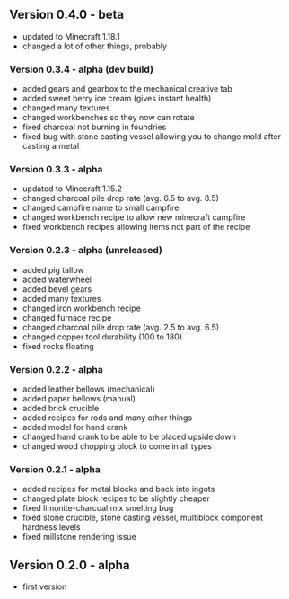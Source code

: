 ## Version 0.4.0 - beta
- updated to Minecraft 1.18.1
- changed a lot of other things, probably
### Version 0.3.4 - alpha (dev build)
- added gears and gearbox to the mechanical creative tab
- added sweet berry ice cream (gives instant health)
- changed many textures
- changed workbenches so they now can rotate
- fixed charcoal not burning in foundries
- fixed bug with stone casting vessel allowing you to change mold after casting a metal
### Version 0.3.3 - alpha
- updated to Minecraft 1.15.2
- changed charcoal pile drop rate (avg. 6.5 to avg. 8.5)
- changed campfire name to small campfire
- changed workbench recipe to allow new minecraft campfire
- fixed workbench recipes allowing items not part of the recipe
### Version 0.2.3 - alpha (unreleased)
- added pig tallow
- added waterwheel
- added bevel gears
- added many textures
- changed iron workbench recipe
- changed furnace recipe
- changed charcoal pile drop rate (avg. 2.5 to avg. 6.5)
- changed copper tool durability (100 to 180)
- fixed rocks floating
### Version 0.2.2 - alpha
- added leather bellows (mechanical)
- added paper bellows (manual)
- added brick crucible
- added recipes for rods and many other things
- added model for hand crank
- changed hand crank to be able to be placed upside down
- changed wood chopping block to come in all types
### Version 0.2.1 - alpha
- added recipes for metal blocks and back into ingots
- changed plate block recipes to be slightly cheaper
- fixed limonite-charcoal mix smelting bug
- fixed stone crucible, stone casting vessel, multiblock component hardness levels
- fixed millstone rendering issue
## Version 0.2.0 - alpha
- first version